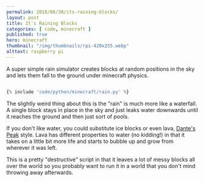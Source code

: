 ```yaml
---
permalink: 2018/06/30/its-raining-blocks/
layout: post
title: It's Raining Blocks
categories: [ code, minecraft ]
published: true
hero: minecraft 
thumbnail: "/img/thumbnails/rpi-420x255.webp"
alttext: raspberry pi
---
```


A super simple rain simulator creates blocks at random positions in the sky and lets them fall to the ground under minecraft physics.

```python

{% include 'code/python/minecraft/rain.py' %}

```

The slightly weird thing about this is the "rain" is much more like a waterfall. A single block stays in place in the sky and 
just leaks water downwards until it reaches the ground and then just sort of pools. 

If you don't like water, you could substitute ice blocks or even lava, 
<a href="https://www.imdb.com/title/tt0118928/">Dante's Peak</a> style. Lava has different properties to water (no kidding!) in that 
it takes on a little bit more life and starts to bubble up and grow from wherever it was left.

This is a pretty "destructive" script in that it leaves a lot of messy blocks all over the world so you probably want to run it 
in a world that you don't mind throwing away afterwards.
